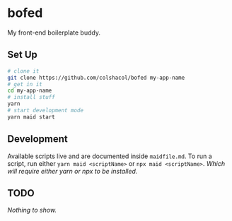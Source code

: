 # bofed

My front-end boilerplate buddy.

## Set Up

```bash
# clone it
git clone https://github.com/colshacol/bofed my-app-name
# get in it
cd my-app-name
# install stuff
yarn
# start development mode
yarn maid start
```

## Development

Available scripts live and are documented inside `maidfile.md`. To run a script, run either `yarn maid <scriptName>` or `npx maid <scriptName>`. _Which will require either yarn or npx to be installed._

## TODO

_Nothing to show._

